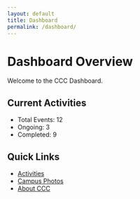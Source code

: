 ```yaml
---
layout: default
title: Dashboard
permalink: /dashboard/
---
```


# Dashboard Overview

Welcome to the CCC Dashboard.

## Current Activities

- Total Events: 12  
- Ongoing: 3  
- Completed: 9

## Quick Links

- [Activities](#)
- [Campus Photos](#)
- [About CCC](/about/)
